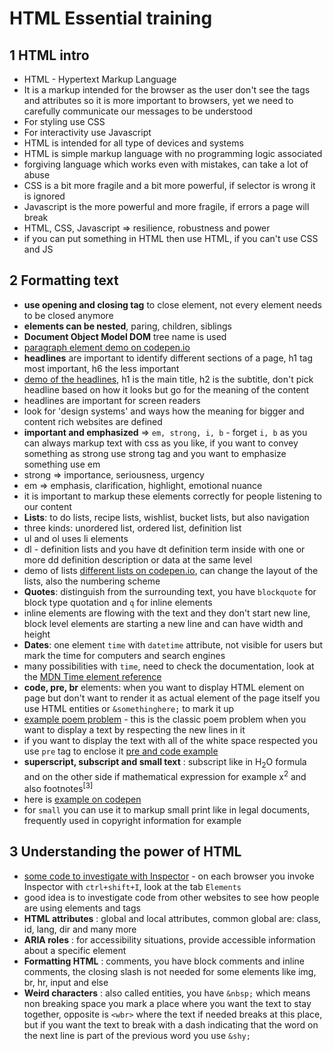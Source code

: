# HTML Essential training

## 1 HTML intro
- HTML - Hypertext Markup Language
- It is a markup intended for the browser as the user don't see the tags and attributes so it is more important to browsers, yet we need to carefully communicate our messages to be understood
- For styling use CSS
- For interactivity use Javascript
- HTML is intended for all type of devices and systems
- HTML is simple markup language with no programming logic associated
- forgiving language which works even with mistakes, can take a lot of abuse
- CSS is a bit more fragile and a bit more powerful, if selector is wrong it is ignored
- Javascript is the more powerful and more fragile, if errors a page will break
- HTML, CSS, Javascript => resilience, robustness and power
- if you can put something in HTML then use HTML, if you can't use CSS and JS
## 2 Formatting text
- __use opening and closing tag__ to close element, not every element needs to be closed anymore
- __elements can be nested__, paring, children, siblings
- __Document Object Model DOM__ tree name is used
- [paragraph element demo on codepen.io](https://codepen.io/jensimmons/pen/bGbooGB)
- __headlines__ are important to identify different sections of a page, h1 tag most important, h6 the less important
- [demo of the headlines](https://codepen.io/jensimmons/pen/aboLEwE), h1 is the main title, h2 is the subtitle, don't pick headline based on how it looks but go for the meaning of the content
- headlines are important for screen readers
- look for 'design systems' and ways how the meaning for bigger and content rich websites are defined
- __important and emphasized__ => `em, strong, i, b` - forget `i, b` as you can always markup text with css as you like, if you want to convey something as strong use strong tag and you want to emphasize something use em
- strong => importance, seriousness, urgency
- em => emphasis, clarification, highlight, emotional nuance
- it is important to markup these elements correctly for people listening to our content
- __Lists__: to do lists, recipe lists, wishlist, bucket lists, but also navigation
- three kinds: unordered list, ordered list, definition list
- ul and ol uses li elements
- dl - definition lists and you have dt definition term inside with one or more dd definition description or data at the same level
- demo of lists [different lists on codepen.io](https://codepen.io/jensimmons/pen/eYOyoJO), can change the layout of the lists, also the numbering scheme
- __Quotes__: distinguish from the surrounding text, you have `blockquote` for block type quotation and `q` for inline elements
- inline elements are flowing with the text and they don't start new line, block level elements are starting a new line and can have width and height
- __Dates__: one element `time` with `datetime` attribute, not visible for users but mark the time for computers and search engines
- many possibilities with `time`, need to check the documentation, look at the [MDN Time element reference](https://lnkd.in/g7eqZhE)
- __code, pre, br__ elements: when you want to display HTML element on page but don't want to render it as actual element of the page itself you use HTML entities or `&somethinghere;` to mark it up
- [example poem problem](https://codepen.io/jensimmons/pen/VwZQBvJ) - this is the classic poem problem when you want to display a text by respecting the new lines in it
- if you want to display the text with all of the white space respected you use `pre` tag to enclose it [pre and code example](https://codepen.io/jensimmons/pen/gOYvjpa)
- __superscript, subscript and small text__ : subscript like in H<sub>2</sub>O formula and on the other side if mathematical expression for example x<sup>2</sup> and also footnotes<sup>[3]</sup>
- here is [example on codepen](https://codepen.io/jensimmons/pen/LYPQdMV)
- for `small` you can use it to markup small print like in legal documents, frequently used in copyright information for example
## 3 Understanding the power of HTML
- [some code to investigate with Inspector](https://codepen.io/jensimmons/pen/xxKjYRR) - on each browser you invoke Inspector with `ctrl+shift+I`, look at the tab `Elements`
- good idea is to investigate code from other websites to see how people are using elements and tags
- __HTML attributes__ : global and local attributes, common global are: class, id, lang, dir and many more
- __ARIA roles__ : for accessibility situations, provide accessible information about a specific element
- __Formatting HTML__ : comments, you have block comments and inline comments, the closing slash is not needed for some elements like img, br, hr, input and else
- __Weird characters__ : also called entities, you have `&nbsp;` which means non breaking space you mark a place where you want the text to stay together, opposite is `<wbr>` where the text if needed breaks at this place, but if you want the text to break with a dash indicating that the word on the next line is part of the previous word you use `&shy;` 